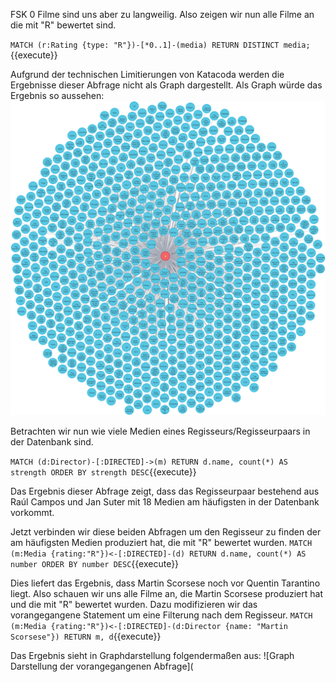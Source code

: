 FSK 0 Filme sind uns aber zu langweilig.
Also zeigen wir nun alle Filme an die mit "R" bewertet sind.

`MATCH (r:Rating {type: "R"})-[*0..1]-(media) RETURN DISTINCT media;`{{execute}}

Aufgrund der technischen Limitierungen von Katacoda werden die Ergebnisse dieser Abfrage nicht als Graph dargestellt.
Als Graph würde das Ergebnis so aussehen:
![Graph Darstellung der vorangegangenen Abfrage](https://github.com/TazorDE/katacoda/blob/main/Neo4j/images/r-graph.png?raw=true)

Betrachten wir nun wie viele Medien eines Regisseurs/Regisseurpaars in der Datenbank sind.

`MATCH (d:Director)-[:DIRECTED]->(m) RETURN d.name, count(*) AS strength ORDER BY strength DESC`{{execute}}

Das Ergebnis dieser Abfrage zeigt, dass das Regisseurpaar bestehend aus Raúl Campos und Jan Suter mit 18 Medien am häufigsten in der Datenbank vorkommt.

Jetzt verbinden wir diese beiden Abfragen um den Regisseur zu finden der am häufigsten Medien produziert hat, die mit "R" bewertet wurden.
`MATCH (m:Media {rating:"R"})<-[:DIRECTED]-(d) RETURN d.name, count(*) AS number ORDER BY number DESC`{{execute}}

Dies liefert das Ergebnis, dass Martin Scorsese noch vor Quentin Tarantino liegt.
Also schauen wir uns alle Filme an, die Martin Scorsese produziert hat und die mit "R" bewertet wurden.
Dazu modifizieren wir das vorangegangene Statement um eine Filterung nach dem Regisseur.
`MATCH (m:Media {rating:"R"})<-[:DIRECTED]-(d:Director {name: "Martin Scorsese"}) RETURN m, d`{{execute}}

Das Ergebnis sieht in Graphdarstellung folgendermaßen aus:
![Graph Darstellung der vorangegangenen Abfrage](